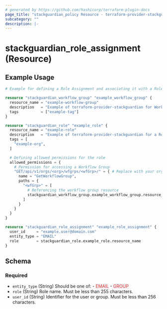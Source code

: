 ```yaml
---
# generated by https://github.com/hashicorp/terraform-plugin-docs
page_title: "stackguardian_policy Resource - terraform-provider-stackguardian"
subcategory: ""
description: |-
---
```


# stackguardian_role_assignment (Resource)

## Example Usage

```terraform
# Example for defining a Role Assignment and associating it with a Role and Workflow Group in StackGuardian

resource "stackguardian_workflow_group" "example_workflow_group" {
  resource_name = "example-workflow-group"
  description   = "Example of terraform-provider-stackguardian for Workflow Group"
  tags          = ["example-tag"]
}

resource "stackguardian_role" "example_role" {
  resource_name = "example-role"
  description   = "Example of terraform-provider-stackguardian for a Role"
  tags = [
    "example-org",
  ]

  # Defining allowed permissions for the role
  allowed_permissions = {
    # Permission for accessing a Workflow Group
    "GET/api/v1/orgs/<org>/wfgrps/<wfGrp>/" = { # Replace with your organization name
      name = "GetWorkflowGroup",
      paths = {
        "<wfGrp>" = [
          # Referencing the workflow group resource
          stackguardian_workflow_group.example_workflow_group.resource_name,
        ]
      }
    }
  }
}

resource "stackguardian_role_assignment" "example_role_assignment" {
  user_id     = "example.user@domain.com"
  entity_type = "EMAIL"
  role        = stackguardian_role.example_role.resource_name
}
```

<!-- schema generated by tfplugindocs -->

## Schema

### Required

- `entity_type` (String) Should be one of: - <span style="background-color: #eff0f0; color: #e53835;">EMAIL</span> - <span style="background-color: #eff0f0; color: #e53835;">GROUP</span>
- `role` (String) Role name. Must be less than 255 characters.
- `user_id` (String) Identifier for the user or group. Must be less than 256 characters.
